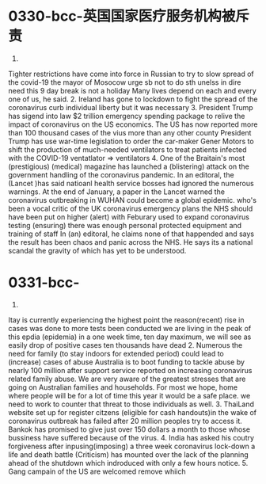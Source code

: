 # 0330-bcc-英国国家医疗服务机构被斥责
1.
Tighter restrictions have come into force in Russian to
try to slow spread of the covid-19
the mayor of Mosocow
urge sb not to do sth
unelss in dire need
this 9 day break is not a holiday
Many lives depend on each and every one of us, he said.
2.
Ireland has gone to lockdown to fight the spread of the coronavirus
curb individual liberty but it was necessary
3.
President Trump has sigend into law $2 trillion emergency spending package to relive the impact of coronavirus on the US economics.
The US has now reported more than 100 thousand cases of the vius more than any other county
President Trump has use war-time legislation to order the car-maker Gener Motors to shift the  production of much-needed ventilators to treat patients infected with the COVID-19
ventatlator => ventilators
4.
One of the Braitain's most (prestigious) (medical) magazine has launched a (blistering) attack on the government handling of the coronavirus pandemic.
In an editoral, the (Lancet )has said natioanl health service bosses had ignored the numerous warnings.
At the end of January, a paper in the Lancet warned the coronavirus outbreaking in WUHAN could become a global epidemic.
who's been a vocal critic of the UK coronavirus emergency plans
the NHS should have been put on higher (alert) with Feburary used to expand coronavirus testing
(ensuring) there was enough personal protected equipment and training of staff
In (an) editoral, he claims none of that happended and says the result has been chaos and panic across the NHS.
He says its a national scandal the gravity of which has yet to be understood.

# 0331-bcc-
1.
Itay is currently experiencing the highest point
the reason(recent) rise in cases was done to more tests been conducted
we are living in the peak of this epdia (epidemia)
in a one week time, ten day maximum, we will see as easily drop of positive cases
ten thousands have dead
2.
Numerous
the need for family (to stay indoors for extended period) could lead to (increase) cases of abuse
Australia is to boot funding to tackle abuse by nearly 100 million after support service reported on increasing coronavirus related family abuse.
We are very aware of the greatest stresses that are going on Australian families and households.
For most we hope, home where people will be for a lot of time this year it would be a safe place.
we need to work to counter that threat to those individuals as well.
3.
ThaiLand website set up for register citzens (eligible for cash handouts)in the wake of coronavirus outbreak has failed after 20 million peoples
try to access it.
Bankok has promised to give just over 150 dollars a month to those whose bussiness have suffered because of the virus.
4.
India has asked his coutry forgiveness after inpusing(imposing) a three week coronavirus lock-down
a life and death battle
(Criticism) has mounted over the lack of the planning ahead of the shutdown which indroduced with only a few hours notice.
5.
Gang campain of the US are welcomed remove
whiich
